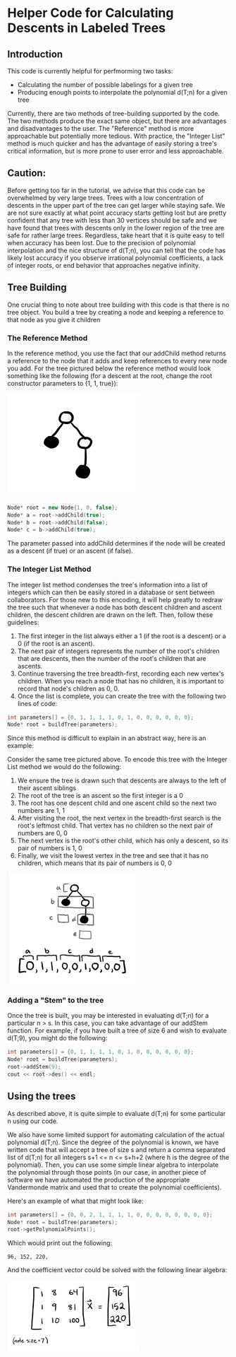 # Helper Code for Calculating Descents in Labeled Trees
## Introduction
This code is currently helpful for perfmorming two tasks: 
* Calculating the number of possible labelings for a given tree 
* Producing enough points to interpolate the polynomial d(T;n) for a given tree

Currently, there are two methods of tree-building supported by the code. The two methods produce the exact same object, but there are advantages and disadvantages to the user. 
The "Reference" method is more approachable but potentially more tedious. With practice, the "Integer List" method is much quicker and has the advantage of easily storing 
a tree's critical information, but is more prone to user error and less approachable. 

## Caution: 
Before getting too far in the tutorial, we advise that this code can be overwhelmed by very large trees. Trees with a low concentration of descents in the upper part of the tree can get larger while staying safe. We are not sure exactly at what point accuracy starts getting lost but are pretty confident that any tree with less than 30 vertices should be safe and we have found that trees with descents only in the lower region of the tree are safe for rather large trees. Regardless, take heart that it is quite easy to tell when accuracy has been lost. Due to the precision of polynomial interpolation and the nice structure of d(T;n), you can tell that the code has likely lost accuracy if you observe irrational polynomial coefficients, a lack of integer roots, or end behavior that approaches negative infinity. 

## Tree Building
One crucial thing to note about tree building with this code is that there is no tree object. You build a tree by creating a node and keeping a reference to that node as you give
it children
### The Reference Method 
In the reference method, you use the fact that our addChild method returns a reference to the node that it adds and keep references to every new node you add. For the tree pictured below the reference method would look something like the following (for a descent at the root, change the root constructor parameters to {1, 1, true}): 

<img src="https://github.com/8wichmanndavid/REU-Decents-in-Labeled-Trees-/blob/master/images/IMG_1557.PNG" width="300">

```c++
Node* root = new Node{1, 0, false};
Node* a = root->addChild(true);
Node* b = root->addChild(false);
Node* c = b->addChild(true);
```

The parameter passed into addChild determines if the node will be created as a descent (if true) or an ascent (if false). 
### The Integer List Method
The integer list method condenses the tree's information into a list of integers which can then be easily stored in a database or sent between collaborators.
For those new to this encoding, it will help greatly to redraw the tree such that whenever a node has both descent children and ascent children, the descent children are drawn on the left. Then, follow these guidelines: 
1. The first integer in the list always either a 1 (if the root is a descent) or a 0 (if the root is an ascent). 
2. The next pair of integers represents the number of the root's children that are descents, then the number of the root's children that are ascents.
3. Continue traversing the tree breadth-first, recording each new vertex's children. When you reach a node that has no children, it is important to record that node's children as 0, 0. 
4. Once the list is complete, you can create the tree with the following two lines of code: 

```c++
int parameters[] = {0, 1, 1, 1, 1, 0, 1, 0, 0, 0, 0, 0, 0};
Node* root = buildTree(parameters);
```

Since this method is difficult to explain in an abstract way, here is an example: 

Consider the same tree pictured above. To encode this tree with the Integer List method we would do the following: 
1. We ensure the tree is drawn such that descents are always to the left of their ascent siblings
2. The root of the tree is an ascent so the first integer is a 0
3. The root has one descent child and one ascent child so the next two numbers are 1, 1
4. After visiting the root, the next vertex in the breadth-first search is the root's leftmost child. That vertex has no children so the next pair of numbers are 0, 0
5. The next vertex is the root's other child, which has only a descent, so its pair of numbers is 1, 0
6. Finally, we visit the lowest vertex in the tree and see that it has no children, which means that its pair of numbers is 0, 0

<img src="https://github.com/8wichmanndavid/REU-Decents-in-Labeled-Trees-/blob/master/images/IMG_1558.PNG" width="300">

### Adding a "Stem" to the tree
Once the tree is built, you may be interested in evaluating d(T;n) for a particular n > s. In this case, you can take advantage of our addStem function. For example, if you have built a tree of size 6 and wish to evaluate d(T;9), you might do the following:

```c++
int parameters[] = {0, 1, 1, 1, 1, 0, 1, 0, 0, 0, 0, 0, 0};
Node* root = buildTree(parameters);
root->addStem(9);
cout << root->des() << endl;
```

## Using the trees 

As described above, it is quite simple to evaluate d(T;n) for some particular n using our code. 

We also have some limited support for automating calculation of the actual polynomial d(T;n). Since the degree of the polynomial is known, we have written code that will accept a tree of size s and return a comma separated list of d(T;n) for all integers s+1 <= n <= s+h+2 (where h is the degree of the polynomial). Then, you can use some simple linear algebra to interpolate the polynomial through those points (in our case, in another piece of software we have automated the production of the appropriate Vandermonde matrix and used that to create the polynomial coefficients). 

Here's an example of what that might look like: 
```c++
int parameters[] = {0, 0, 2, 1, 1, 1, 1, 0, 0, 0, 0, 0, 0, 0, 0};
Node* root = buildTree(parameters);
root->getPolynomialPoints();
```

Which would print out the following: 

```
96, 152, 220,
```

And the coefficient vector could be solved with the following linear algebra: 

<img src="https://github.com/8wichmanndavid/REU-Decents-in-Labeled-Trees-/blob/master/images/IMG_1570.jpg" width="300">
